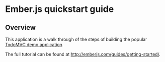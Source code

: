 # Ember.js quickstart guide

## Overview

This application is a walk through of the steps of building the popular [TodoMVC demo application](http://todomvc.com/).

The full tutorial can be found at http://emberjs.com/guides/getting-started/.
